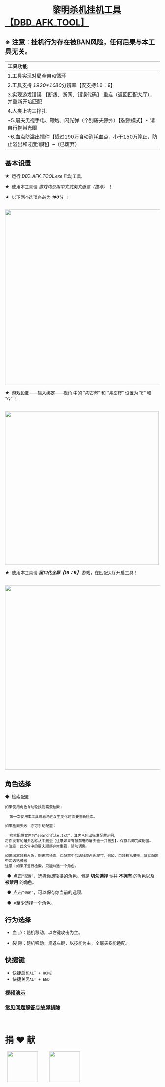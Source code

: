 # &ensp;&ensp;&ensp;&ensp;&ensp;&ensp;&ensp;&ensp;&ensp;&ensp;&ensp;[黎明杀机挂机工具【DBD_AFK_TOOL】   ](https://x06w8gh3wwh.feishu.cn/wiki/JKjhwJBNFi6pj5kBoB1cS7HGnkU?from=from_copylink)
## ※ 注意：挂机行为存在被BAN风险，任何后果与本工具无关。  
|工具功能|
|  :----        |
|1.工具实现对局全自动循环|
|2.工具支持 *1920\*1080*分辨率【仅支持16：9】|
|3.实现游戏错误 【断线、断网、错误代码】 重连（返回匹配大厅），并重新开始匹配|
|4.人类上钩三挣扎|
|~5.屠夫无视手电、鞭炮、闪光弹（个别屠夫除外）【裂隙模式】~ 请自行携带光眼|
|~6.血点防溢出插件【超过190万自动消耗血点，小于150万停止，防止溢出和过度消耗】~（已废弃）|

## 基本设置  
★&ensp;运行 *DBD_AFK_TOOL.exe* 启动工具。
 
★&ensp;使用本工具请 *游戏内使用中文或英文语言（推荐）* ！

★&ensp;以下两个选项务必为 ***100%*** ！  

&emsp;<img src="https://github.com/maskrs/DBD_AFK_TOOL/blob/main/image-foder/%E7%94%A8%E6%88%B7%E8%AE%BE%E7%BD%AE.png" width="570px">

★&ensp;游戏设置——输入绑定——视角 中的 *“向右转”* 和 *“向左转”* 设置为 *“E”* 和 *“Q”* ！ 

&emsp;<img src="https://github.com/maskrs/DBD_AFK_TOOL/blob/main/image-foder/%E7%94%A8%E6%88%B7%E8%AE%BE%E7%BD%AE2.png" width="500px">

★&ensp;使用本工具请 ***窗口化全屏【16：9】*** 游戏，在匹配大厅开启工具！

&emsp;<img src="https://github.com/maskrs/DBD_AFK_TOOL/blob/main/image-foder/%E5%A4%A7%E5%8E%85%E5%90%AF%E5%8A%A8.png" width="600px">

## 角色选择   
  
◆&ensp;检索配置  

	如果使用角色自动轮换则需要检索：  
 
	  第一次使用本工具或者角色发生变化时需要重新检索。  
   
	如果检索失败，亦可手动配置：  
 
	  检索配置文件为“searchfile.txt”，其内已列出标准配置示例，
    将你没有的屠夫名称从中删去【注意如果有被禁用的屠夫也一并删去】，保存后即完成配置。
	※注意：此文件中的屠夫顺序非常重要，请勿调换。  
 
	如果固定挂机角色，则无需检索，在配置中勾选对应角色即可。例如，只挂机枯萎者，就在配置中勾选枯萎者
	注意：如果不进行检索，只能勾选一个角色。  
 
&ensp;●&ensp;点击`“配置”`，选择你想轮换的角色。但是 **切勿选择** 你并 **不拥有** 的角色以及 **被禁用** 的角色。  

&ensp;●&ensp;点击`“确定”`，可以保存你当前的选项。  

&ensp;●&ensp;※至少选择一个角色。  

## 行为选择  

- 血 点：随机移动，以左键攻击为主。  

- 裂 隙：随机移动，规避左键，以技能为主，全屠夫技能适配。  

## 快捷键  

- 快捷启动`ALT + HOME`  
- 快捷关闭`ALT + END`  

### [视频演示](https://x06w8gh3wwh.feishu.cn/wiki/JKjhwJBNFi6pj5kBoB1cS7HGnkU#share-MY0VdmwdtoVZSCxvxvlcNCtJnfb)  

### [常见问题解答与故障排除](https://github.com/maskrs/DBD_AFK_TOOL/wiki)

&ensp;
&ensp;
&ensp;  
    
# 捐 ❤ 献  
&ensp;<img src="https://gitee.com/kioley/DBD_AFK_TOOL/raw/main/image-foder/%E6%94%AF%E4%BB%98%E5%AE%9D%E4%BB%98%E6%AC%BE.jpg" width="100px"> &ensp;&ensp;&ensp;&ensp; <img src="https://gitee.com/kioley/DBD_AFK_TOOL/raw/main/image-foder/%E5%BE%AE%E4%BF%A1%E4%BB%98%E6%AC%BE.png" width="100px">